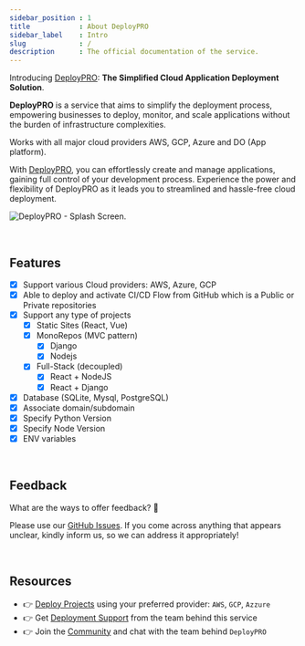 ```yaml
---
sidebar_position : 1
title            : About DeployPRO
sidebar_label    : Intro
slug             : /
description      : The official documentation of the service. 
---
```


<!-- GOOGLE Stuff -->
<head>
    <meta name="google-site-verification" content="VW84QZUx9lXlONq9YSMvPLpJyY0w-ZSutA89XdGT7xo" />
</head>

Introducing [DeployPRO](https://deploypro.dev/): **The Simplified Cloud Application Deployment Solution**.

**DeployPRO** is a service that aims to simplify the deployment process, empowering businesses to deploy, monitor, and scale applications without the burden of infrastructure complexities. 

Works with all major cloud providers AWS, GCP, Azure and DO (App platform). 

With [DeployPRO](https://deploypro.dev/), you can effortlessly create and manage applications, gaining full control of your development process. Experience the power and flexibility of DeployPRO as it leads you to streamlined and hassle-free cloud deployment.

![DeployPRO - Splash Screen.](https://github.com/app-generator/dummy/assets/51070104/3e44bb40-c425-4548-b580-ac87c027e185)

<br />

## Features

- [x] Support various Cloud providers: AWS, Azure, GCP
- [x] Able to deploy and activate CI/CD Flow from GitHub which is a Public or Private repositories
- [x] Support any type of projects
    - [x] Static Sites (React, Vue)
    - [x] MonoRepos (MVC pattern)
        - [x] Django
        - [x] Nodejs
    - [x] Full-Stack (decoupled)
        - [x] React + NodeJS
        - [x] React + Django
- [x] Database (SQLite, Mysql, PostgreSQL)
- [x] Associate domain/subdomain 
- [x] Specify Python Version
- [x] Specify Node Version
- [x] ENV variables 

<br />

## Feedback

What are the ways to offer feedback? 📝

Please use our [GitHub Issues](https://github.com/app-generator/deploypro/issues).  If you come across anything that appears unclear, kindly inform us, so we can address it appropriately!

<br />

## Resources

- 👉 [Deploy Projects](https://deploypro.dev/) using your preferred provider: `AWS`, `GCP`, `Azzure`
- 👉 Get [Deployment Support](https://deploypro.dev/support/) from the team behind this service
- 👉 Join the [Community](https://discord.gg/qQhjQZhnur) and chat with the team behind `DeployPRO`
